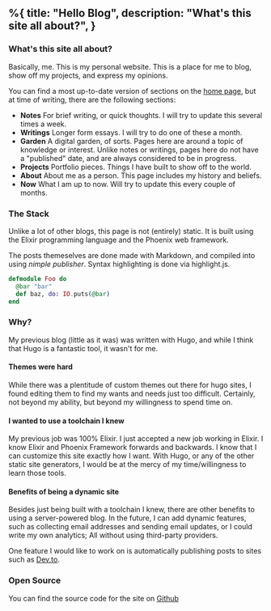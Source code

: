 %{
  title: "Hello Blog",
  description: "What's this site all about?",
}
---

### What's this site all about?
Basically, me. This is my personal website. This is a place for me to blog, show off my projects, and express my opinions.

You can find a most up-to-date version of sections on the [home page](/), but at time of writing, there are the following sections:

* __Notes__ For brief writing, or quick thoughts. I will try to update this several times a week.
* __Writings__ Longer form essays. I will try to do one of these a month.
* __Garden__ A digital garden, of sorts. Pages here are around a topic of knowledge or interest.
Unlike notes or writings, pages here do not have a "published" date, and are always considered to be in progress.
* __Projects__ Portfolio pieces. Things I have built to show off to the world.
* __About__ About me as a person. This page includes my history and beliefs.
* __Now__ What I am up to now. Will try to update this every couple of months.

### The Stack
Unlike a lot of other blogs, this page is not (entirely) static.
It is built using the Elixir programming language and the Phoenix web framework.

The posts themeselves are done made with Markdown, and compiled into using _nimple publisher_. Syntax highlighting is done via highlight.js.

```elixir
defmodule Foo do
  @bar "bar"
  def baz, do: IO.puts(@bar)
end
```

### Why?

My previous blog (little as it was) was written with Hugo, and while I think that Hugo is a fantastic tool, it wasn't for me.

#### Themes were hard
While there was a plentitude of custom themes out there for hugo sites, I found editing them to find my wants and needs just too difficult. Certainly, not beyond my ability, but beyond my willingness to spend time on.

#### I wanted to use a toolchain I knew
My previous job was 100% Elixir. I just accepted a new job working in Elixir. I know Elixir and Phoenix Framework forwards and backwards. I know that I can customize this site exactly how I want. With Hugo, or any of the other static site generators, I would be at the mercy of my time/willingness to learn those tools.

#### Benefits of being a dynamic site
Besides just being built with a toolchain I knew, there are other benefits to using a server-powered blog. In the future, I can add dynamic features, such as collecting email addresses and sending email updates, or I could write my own analytics; All without using third-party providers.

One feature I would like to work on is automatically publishing posts to sites such as [Dev.to](https://dev.to).


### Open Source
You can find the source code for the site on [Github](https://github.com/joseph-lozano/josephlozano.xyz)
